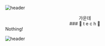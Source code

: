 <!--헤더-->
![header](https://capsule-render.vercel.app/api?type=slice&color=0:dfcbf5,100:856aa3&height=400&text=Welcome!&fontColor=d9ba4a&rotate=25&fontAlign=75&fontAlignY=45.5&animation=twinkling&desc=This%20is%20my%20github.&descAlign=20&descAlignY=52.4)
  
  

<!--보유 기술-->
<center>가운데</center>
<center>### 🌱 t e c h 🌱</center>
Nothing!

<!-- -->

<!-- 헤더 마무리 -->
![header](https://capsule-render.vercel.app/api?type=slice&section=footer&color=0:856aa3,100:dfcbf5&height=400)

<!--
## Hi there 👋
---

### 안녕하세요! 저는 윤이정입니다😎
-->
